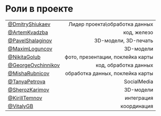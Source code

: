 # Роли в проекте

|                                                             |                                   |
|-------------------------------------------------------------|----------------------------------:|
 [@DmitryShiukaev](https://twitter.com/DmitryShiukaev)        | Лидер проекта\обработка данных    |
 [@ArtemKvadzba](https://twitter.com/Artem_Kvadzba)           | код, железо                       |
 [@PavelShalaginov](https://twitter.com/PavelShalaginov)      | 3D-модели, 3D-печать              |
 [@MaximLoguncov](https://twitter.com/MaximLoguncov)          | 3D-модели                         |
 [@NikitaGolub](https://twitter.com/Nikita_Golub)             | фото, презентации, поклейка карты |
 [@GeorgeOvchinnikov](https://twitter.com/GeorgeOvchinn)      | код, обработка данных             |
 [@MishaRubnicov](https://twitter.com/MishaRubnicov)          | обработка данных, поклейка карты  |
 [@TanyaPetrova](https://twitter.com/TanyaPetrova17)          | SocialMedia                       |
 [@SherozKarimov](https://twitter.com/SherozKarimov)          | 3D-модели                         | 
 [@KirillTemnov](https://twitter.com/KirillTemnov)            | интеграция                        |
 [@VitalyGB](https://github.com/VitalyGB)                     | координация                       |
